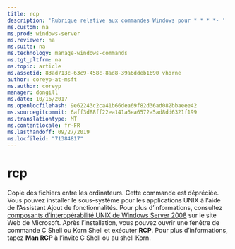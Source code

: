 ```yaml
---
title: rcp
description: 'Rubrique relative aux commandes Windows pour * * * *- '
ms.custom: na
ms.prod: windows-server
ms.reviewer: na
ms.suite: na
ms.technology: manage-windows-commands
ms.tgt_pltfrm: na
ms.topic: article
ms.assetid: 83ad713c-63c9-458c-8ad8-39a6ddeb1690 vhorne
author: coreyp-at-msft
ms.author: coreyp
manager: dongill
ms.date: 10/16/2017
ms.openlocfilehash: 9e62243c2ca41b66dea69f82d36ad082bbaeee42
ms.sourcegitcommit: 6aff3d88ff22ea141a6ea6572a5ad8dd6321f199
ms.translationtype: MT
ms.contentlocale: fr-FR
ms.lasthandoff: 09/27/2019
ms.locfileid: "71384817"
---
```

# <a name="rcp"></a>rcp



Copie des fichiers entre les ordinateurs. Cette commande est dépréciée. Vous pouvez installer le sous-système pour les applications UNIX à l’aide de l’Assistant Ajout de fonctionnalités. Pour plus d’informations, consultez [composants d’interopérabilité UNIX de Windows Server 2008](https://go.microsoft.com/fwlink/?LinkId=191835) sur le site Web de Microsoft. Après l’installation, vous pouvez ouvrir une fenêtre de commande C Shell ou Korn Shell et exécuter **RCP**. Pour plus d’informations, tapez **Man RCP** à l’invite C Shell ou au shell Korn.